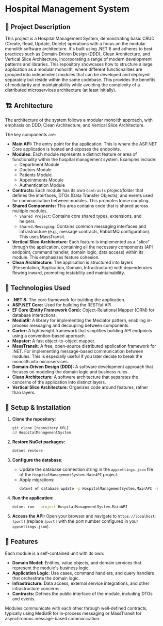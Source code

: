 # Hospital Management System


## 📌 Project Description

This project is a Hospital Management System, demonstrating basic CRUD (Create, Read, Update, Delete) operations with a focus on the modular monolith software architecture. It's built using .NET 8 and adheres to best practices such as Domain-Driven Design (DDD), Clean Architecture, and Vertical Slice Architecture, incorporating a range of modern development patterns and libraries.
This repository showcases how to structure a large application as a modular monolith, where different functionalities are grouped into independent modules that can be developed and deployed separately but reside within the same codebase.  This provides the benefits of modularity and maintainability while avoiding the complexity of a distributed microservices architecture (at least initially).

## 🏗️ Architecture

The architecture of the system follows a modular monolith approach, with emphasis on DDD, Clean Architecture, and Vertical Slice Architecture.

The key components are:

*   **Main API:** The entry point for the application. This is where the ASP.NET Core application is hosted and exposes the endpoints.
*   **Modules:** Each module represents a distinct feature or area of functionality within the hospital management system. Examples include:
    *   Department Module
    *   Doctors Module
    *   Patients Module
    *   Appointments Module
    *   Authentication Module
*   **Contracts:** Each module has its own `Contracts` project/folder that defines the interfaces, DTOs (Data Transfer Objects), and events used for communication between modules.  This promotes loose coupling.
*   **Shared Components:** This area contains code that is shared across multiple modules.
    *   `Shared Project`: Contains core shared types, extensions, and helpers.
    *   `Shared.Messaging`:  Contains common messaging interfaces and infrastructure (e.g., message contracts, RabbitMQ configuration). This uses MassTransit.
*   **Vertical Slice Architecture:**  Each feature is implemented as a "slice" through the application, containing all the necessary components (API endpoint, command handler, domain logic, data access) within its module.  This emphasizes feature cohesion.
*   **Clean Architecture:** The application is structured into layers (Presentation, Application, Domain, Infrastructure) with dependencies flowing inward, promoting testability and maintainability.

## 🚀 Technologies Used

*   **.NET 8:** The core framework for building the application.
*   **ASP.NET Core:**  Used for building the RESTful API.
*   **EF Core (Entity Framework Core):** Object-Relational Mapper (ORM) for database interactions.
*   **MediatR:**  A library for implementing the Mediator pattern, enabling in-process messaging and decoupling between components.
*   **Carter:** A lightweight framework that simplifies building API endpoints using a convention-based approach.
*   **Mapster:** A fast object-to-object mapper.
*   **MassTransit:** A free, open-source distributed application framework for .NET.  For implementing message-based communication between modules. This is especially useful if you later decide to break the monolith into microservices.
*   **Domain-Driven Design (DDD):** A software development approach that focuses on modeling the domain logic and business rules.
*   **Clean Architecture:**  A software architecture that separates the concerns of the application into distinct layers.
*   **Vertical Slice Architecture:**  Organizes code around features, rather than layers.

## 🔧 Setup & Installation

1.  **Clone the repository:**
    ```bash
    git clone [repository URL]
    cd HospitalManagementSystem
    ```


2.  **Restore NuGet packages:**
    ```bash
    dotnet restore
    ```

3.  **Configure the database:**
    *   Update the database connection string in the `appsettings.json` file of the `HospitalManagementSystem.MainAPI` project.
    *   Apply migrations:
        ```bash
        dotnet ef database update -p HospitalManagementSystem.MainAPI -s HospitalManagementSystem.MainAPI
        ```

4.  **Run the application:**
    ```bash
    dotnet run --project HospitalManagementSystem.MainAPI
    ```

5.  **Access the API:** Open your browser and navigate to `https://localhost:[port]` (replace `[port]` with the port number configured in your `appsettings.json`).

## 📌 Features

Each module is a self-contained unit with its own:

*   **Domain Model:** Entities, value objects, and domain services that represent the module's business logic.
*   **Application Logic:** Use cases, command handlers, and query handlers that orchestrate the domain logic.
*   **Infrastructure:** Data access, external service integrations, and other infrastructure concerns.
*   **Contracts:** Defines the public interface of the module, including DTOs and events.

Modules communicate with each other through well-defined contracts, typically using MediatR for in-process messaging or MassTransit for asynchronous message-based communication.
